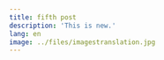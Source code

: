 ```yaml
---
title: fifth post
description: 'This is new.'
lang: en
image: ../files/imagestranslation.jpg
---
```


